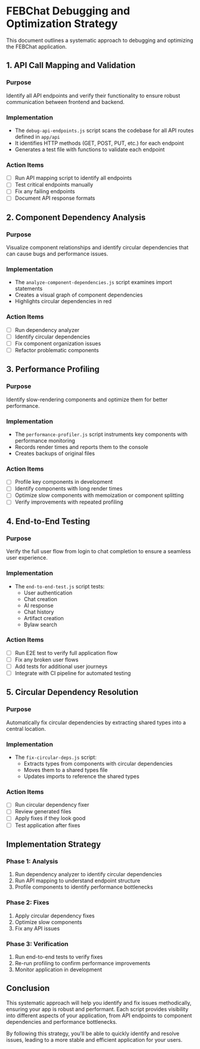 # FEBChat Debugging and Optimization Strategy

This document outlines a systematic approach to debugging and optimizing the FEBChat application.

## 1. API Call Mapping and Validation

### Purpose

Identify all API endpoints and verify their functionality to ensure robust communication between frontend and backend.

### Implementation

- The `debug-api-endpoints.js` script scans the codebase for all API routes defined in `app/api`
- It identifies HTTP methods (GET, POST, PUT, etc.) for each endpoint
- Generates a test file with functions to validate each endpoint

### Action Items

- [ ] Run API mapping script to identify all endpoints
- [ ] Test critical endpoints manually
- [ ] Fix any failing endpoints
- [ ] Document API response formats

## 2. Component Dependency Analysis

### Purpose

Visualize component relationships and identify circular dependencies that can cause bugs and performance issues.

### Implementation

- The `analyze-component-dependencies.js` script examines import statements
- Creates a visual graph of component dependencies
- Highlights circular dependencies in red

### Action Items

- [ ] Run dependency analyzer
- [ ] Identify circular dependencies
- [ ] Fix component organization issues
- [ ] Refactor problematic components

## 3. Performance Profiling

### Purpose

Identify slow-rendering components and optimize them for better performance.

### Implementation

- The `performance-profiler.js` script instruments key components with performance monitoring
- Records render times and reports them to the console
- Creates backups of original files

### Action Items

- [ ] Profile key components in development
- [ ] Identify components with long render times
- [ ] Optimize slow components with memoization or component splitting
- [ ] Verify improvements with repeated profiling

## 4. End-to-End Testing

### Purpose

Verify the full user flow from login to chat completion to ensure a seamless user experience.

### Implementation

- The `end-to-end-test.js` script tests:
  - User authentication
  - Chat creation
  - AI response
  - Chat history
  - Artifact creation
  - Bylaw search

### Action Items

- [ ] Run E2E test to verify full application flow
- [ ] Fix any broken user flows
- [ ] Add tests for additional user journeys
- [ ] Integrate with CI pipeline for automated testing

## 5. Circular Dependency Resolution

### Purpose

Automatically fix circular dependencies by extracting shared types into a central location.

### Implementation

- The `fix-circular-deps.js` script:
  - Extracts types from components with circular dependencies
  - Moves them to a shared types file
  - Updates imports to reference the shared types

### Action Items

- [ ] Run circular dependency fixer
- [ ] Review generated files
- [ ] Apply fixes if they look good
- [ ] Test application after fixes

## Implementation Strategy

### Phase 1: Analysis

1. Run dependency analyzer to identify circular dependencies
2. Run API mapping to understand endpoint structure
3. Profile components to identify performance bottlenecks

### Phase 2: Fixes

1. Apply circular dependency fixes
2. Optimize slow components
3. Fix any API issues

### Phase 3: Verification

1. Run end-to-end tests to verify fixes
2. Re-run profiling to confirm performance improvements
3. Monitor application in development

## Conclusion

This systematic approach will help you identify and fix issues methodically, ensuring your app is robust and performant. Each script provides visibility into different aspects of your application, from API endpoints to component dependencies and performance bottlenecks.

By following this strategy, you'll be able to quickly identify and resolve issues, leading to a more stable and efficient application for your users.
